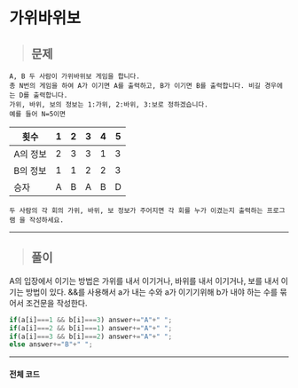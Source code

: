 # 가위바위보

> ## 문제

```
A, B 두 사람이 가위바위보 게임을 합니다. 
총 N번의 게임을 하여 A가 이기면 A를 출력하고, B가 이기면 B를 출력합니다. 비길 경우에는 D를 출력합니다.
가위, 바위, 보의 정보는 1:가위, 2:바위, 3:보로 정하겠습니다.
예를 들어 N=5이면
```
|횟수|1|2|3|4|5
|---|---|---|---|---|---
|A의 정보|2|3|3|1|3
|B의 정보|1|1|2|2|3|
|승자|A|B|A|B|D
```
두 사람의 각 회의 가위, 바위, 보 정보가 주어지면 각 회를 누가 이겼는지 출력하는 프로그램 을 작성하세요.
```
***

> ## 풀이

A의 입장에서 이기는 방법은 가위를 내서 이기거나, 바위를 내서 이기거나, 보를 내서 이기는 방법이 있다.
&&를 사용해서 a가 내는 수와 a가 이기기위해 b가 내야 하는 수를 묶어서 조건문을 작성한다.
```jsx
if(a[i]===1 && b[i]===3) answer+="A"+" ";
if(a[i]===2 && b[i]===1) answer+="A"+" ";
if(a[i]===3 && b[i]===2) answer+="A"+" ";
else answer+="B"+" ";
```
***

#### 전체 코드
```html

```